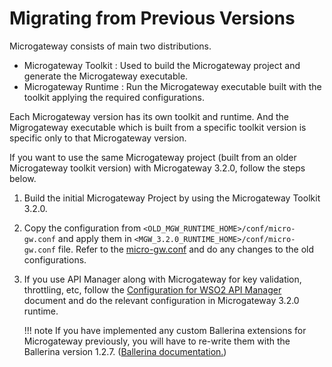 # Migrating from Previous Versions

Microgateway consists of main two distributions.

- Microgateway Toolkit : Used to build the Microgateway project and generate the Microgateway executable.
- Microgateway Runtime : Run the Microgateway executable built with the toolkit applying the required configurations.

Each Microgateway version has its own toolkit and runtime. And the Migrogateway executable which is built from a specific toolkit version is specific only to that Microgateway version.

If you want to use the same Microgateway project (built from an older Microgateway toolkit version) with Microgateway 3.2.0, follow the steps below.

1. Build the initial Microgateway Project by using the Microgateway Toolkit 3.2.0.
2. Copy the configuration from `<OLD_MGW_RUNTIME_HOME>/conf/micro-gw.conf` and apply them in `<MGW_3.2.0_RUNTIME_HOME>/conf/micro-gw.conf` file. Refer to the [micro-gw.conf](/reference/configurations/micro-gw.conf/) and do any changes to the old configurations.
3. If you use API Manager along with Microgateway for key validation, throttling, etc, follow the [Configuration for WSO2 API Manager](/install-and-setup/configuration-for-wso2-api-manager/) document and do the relevant configuration in Microgateway 3.2.0 runtime.

    !!! note
        If you have implemented any custom Ballerina extensions for Microgateway previously, you will have to re-write them with the Ballerina version 1.2.7. ([Ballerina documentation.](https://ballerina.io/learn/))
